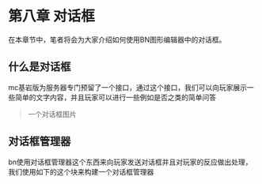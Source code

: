 # **第八章 对话框**
在本章节中，笔者将会为大家介绍如何使用BN图形编辑器中的对话框。
## **什么是对话框**
mc基岩版为服务器专门预留了一个接口，通过这个接口，我们可以向玩家展示一些简单的文字内容，并且玩家可以进行一些例如是否之类的简单问答
> 一个对话框图片

## **对话框管理器**
bn使用对话框管理器这个东西来向玩家发送对话框并且对玩家的反应做出处理，我们使用如下的这个块来构建一个对话框管理器